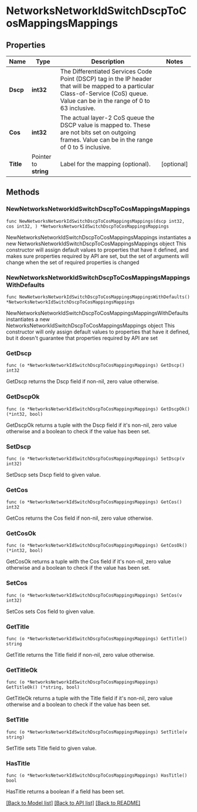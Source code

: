 # NetworksNetworkIdSwitchDscpToCosMappingsMappings

## Properties

Name | Type | Description | Notes
------------ | ------------- | ------------- | -------------
**Dscp** | **int32** | The Differentiated Services Code Point (DSCP) tag in the IP header that will be mapped to a particular Class-of-Service (CoS) queue. Value can be in the range of 0 to 63 inclusive. | 
**Cos** | **int32** | The actual layer-2 CoS queue the DSCP value is mapped to. These are not bits set on outgoing frames. Value can be in the range of 0 to 5 inclusive. | 
**Title** | Pointer to **string** | Label for the mapping (optional). | [optional] 

## Methods

### NewNetworksNetworkIdSwitchDscpToCosMappingsMappings

`func NewNetworksNetworkIdSwitchDscpToCosMappingsMappings(dscp int32, cos int32, ) *NetworksNetworkIdSwitchDscpToCosMappingsMappings`

NewNetworksNetworkIdSwitchDscpToCosMappingsMappings instantiates a new NetworksNetworkIdSwitchDscpToCosMappingsMappings object
This constructor will assign default values to properties that have it defined,
and makes sure properties required by API are set, but the set of arguments
will change when the set of required properties is changed

### NewNetworksNetworkIdSwitchDscpToCosMappingsMappingsWithDefaults

`func NewNetworksNetworkIdSwitchDscpToCosMappingsMappingsWithDefaults() *NetworksNetworkIdSwitchDscpToCosMappingsMappings`

NewNetworksNetworkIdSwitchDscpToCosMappingsMappingsWithDefaults instantiates a new NetworksNetworkIdSwitchDscpToCosMappingsMappings object
This constructor will only assign default values to properties that have it defined,
but it doesn't guarantee that properties required by API are set

### GetDscp

`func (o *NetworksNetworkIdSwitchDscpToCosMappingsMappings) GetDscp() int32`

GetDscp returns the Dscp field if non-nil, zero value otherwise.

### GetDscpOk

`func (o *NetworksNetworkIdSwitchDscpToCosMappingsMappings) GetDscpOk() (*int32, bool)`

GetDscpOk returns a tuple with the Dscp field if it's non-nil, zero value otherwise
and a boolean to check if the value has been set.

### SetDscp

`func (o *NetworksNetworkIdSwitchDscpToCosMappingsMappings) SetDscp(v int32)`

SetDscp sets Dscp field to given value.


### GetCos

`func (o *NetworksNetworkIdSwitchDscpToCosMappingsMappings) GetCos() int32`

GetCos returns the Cos field if non-nil, zero value otherwise.

### GetCosOk

`func (o *NetworksNetworkIdSwitchDscpToCosMappingsMappings) GetCosOk() (*int32, bool)`

GetCosOk returns a tuple with the Cos field if it's non-nil, zero value otherwise
and a boolean to check if the value has been set.

### SetCos

`func (o *NetworksNetworkIdSwitchDscpToCosMappingsMappings) SetCos(v int32)`

SetCos sets Cos field to given value.


### GetTitle

`func (o *NetworksNetworkIdSwitchDscpToCosMappingsMappings) GetTitle() string`

GetTitle returns the Title field if non-nil, zero value otherwise.

### GetTitleOk

`func (o *NetworksNetworkIdSwitchDscpToCosMappingsMappings) GetTitleOk() (*string, bool)`

GetTitleOk returns a tuple with the Title field if it's non-nil, zero value otherwise
and a boolean to check if the value has been set.

### SetTitle

`func (o *NetworksNetworkIdSwitchDscpToCosMappingsMappings) SetTitle(v string)`

SetTitle sets Title field to given value.

### HasTitle

`func (o *NetworksNetworkIdSwitchDscpToCosMappingsMappings) HasTitle() bool`

HasTitle returns a boolean if a field has been set.


[[Back to Model list]](../README.md#documentation-for-models) [[Back to API list]](../README.md#documentation-for-api-endpoints) [[Back to README]](../README.md)


